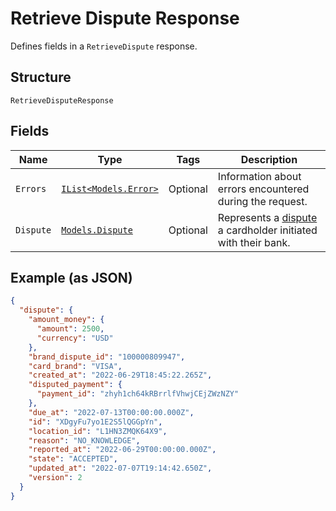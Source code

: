 
# Retrieve Dispute Response

Defines fields in a `RetrieveDispute` response.

## Structure

`RetrieveDisputeResponse`

## Fields

| Name | Type | Tags | Description |
|  --- | --- | --- | --- |
| `Errors` | [`IList<Models.Error>`](../../doc/models/error.md) | Optional | Information about errors encountered during the request. |
| `Dispute` | [`Models.Dispute`](../../doc/models/dispute.md) | Optional | Represents a [dispute](https://developer.squareup.com/docs/disputes-api/overview) a cardholder initiated with their bank. |

## Example (as JSON)

```json
{
  "dispute": {
    "amount_money": {
      "amount": 2500,
      "currency": "USD"
    },
    "brand_dispute_id": "100000809947",
    "card_brand": "VISA",
    "created_at": "2022-06-29T18:45:22.265Z",
    "disputed_payment": {
      "payment_id": "zhyh1ch64kRBrrlfVhwjCEjZWzNZY"
    },
    "due_at": "2022-07-13T00:00:00.000Z",
    "id": "XDgyFu7yo1E2S5lQGGpYn",
    "location_id": "L1HN3ZMQK64X9",
    "reason": "NO_KNOWLEDGE",
    "reported_at": "2022-06-29T00:00:00.000Z",
    "state": "ACCEPTED",
    "updated_at": "2022-07-07T19:14:42.650Z",
    "version": 2
  }
}
```


